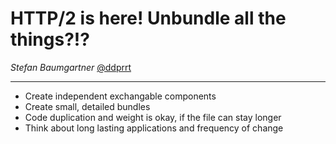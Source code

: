 # HTTP/2 is here! Unbundle all the things?!?
*Stefan Baumgartner* [@ddprrt]()

---

* Create independent exchangable components
* Create small, detailed bundles
* Code duplication and weight is okay, if the file can stay longer
* Think about long lasting applications and frequency of change
